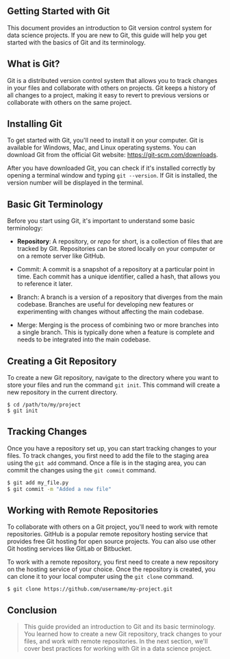 ## Getting Started with Git

This document provides an introduction to Git version control system for data science projects. If you are new to Git, this guide will help you get started with the basics of Git and its terminology.

## What is Git?

Git is a distributed version control system that allows you to track changes in your files and collaborate with others on projects. Git keeps a history of all changes to a project, making it easy to revert to previous versions or collaborate with others on the same project.

## Installing Git

To get started with Git, you'll need to install it on your computer. Git is available for Windows, Mac, and Linux operating systems. You can download Git from the official Git website: https://git-scm.com/downloads.

After you have downloaded Git, you can check if it's installed correctly by opening a terminal window and typing `git --version`. If Git is installed, the version number will be displayed in the terminal.

## Basic Git Terminology
Before you start using Git, it's important to understand some basic terminology:

* **Repository**: A repository, or *repo* for short, is a collection of files that are tracked by Git. Repositories can be stored locally on your computer or on a remote server like GitHub.

* Commit: A commit is a snapshot of a repository at a particular point in time. Each commit has a unique identifier, called a hash, that allows you to reference it later.

* Branch: A branch is a version of a repository that diverges from the main codebase. Branches are useful for developing new features or experimenting with changes without affecting the main codebase.

* Merge: Merging is the process of combining two or more branches into a single branch. This is typically done when a feature is complete and needs to be integrated into the main codebase.

## Creating a Git Repository

To create a new Git repository, navigate to the directory where you want to store your files and run the command `git init`. This command will create a new repository in the current directory.

```shell
$ cd /path/to/my/project
$ git init
```
## Tracking Changes

Once you have a repository set up, you can start tracking changes to your files. To track changes, you first need to add the file to the staging area using the `git add` command. Once a file is in the staging area, you can commit the changes using the `git commit` command.
```bash
$ git add my_file.py
$ git commit -m "Added a new file"
```

## Working with Remote Repositories

To collaborate with others on a Git project, you'll need to work with remote repositories. GitHub is a popular remote repository hosting service that provides free Git hosting for open source projects. You can also use other Git hosting services like GitLab or Bitbucket.

To work with a remote repository, you first need to create a new repository on the hosting service of your choice. Once the repository is created, you can clone it to your local computer using the `git clone` command.
```shell
$ git clone https://github.com/username/my-project.git
```

## Conclusion

> This guide provided an introduction to Git and its basic terminology. You learned how to create a new Git repository, track changes to your files, and work with remote repositories. In the next section, we'll cover best practices for working with Git in a data science project.
